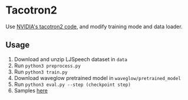 # Tacotron2
Use [NVIDIA's tacotron2 code](https://github.com/NVIDIA/tacotron2), and modify training mode and data loader.

## Usage
1. Download and unzip LJSpeech dataset in `data`
2. Run `python3 preprocess.py`
3. Run `python3 train.py`
4. Download waveglow pretrained model in `waveglow/pretrained_model`
5. Run `python3 eval.py --step (checkpoint step)`
6. Samples [here]()